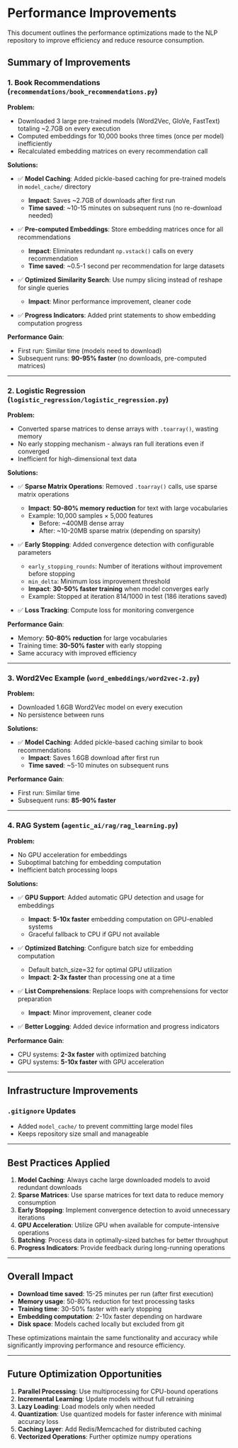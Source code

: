 # Performance Improvements

This document outlines the performance optimizations made to the NLP repository to improve efficiency and reduce resource consumption.

## Summary of Improvements

### 1. Book Recommendations (`recommendations/book_recommendations.py`)

**Problem:**
- Downloaded 3 large pre-trained models (Word2Vec, GloVe, FastText) totaling ~2.7GB on every execution
- Computed embeddings for 10,000 books three times (once per model) inefficiently
- Recalculated embedding matrices on every recommendation call

**Solutions:**
- ✅ **Model Caching**: Added pickle-based caching for pre-trained models in `model_cache/` directory
  - **Impact**: Saves ~2.7GB of downloads after first run
  - **Time saved**: ~10-15 minutes on subsequent runs (no re-download needed)
  
- ✅ **Pre-computed Embeddings**: Store embedding matrices once for all recommendations
  - **Impact**: Eliminates redundant `np.vstack()` calls on every recommendation
  - **Time saved**: ~0.5-1 second per recommendation for large datasets
  
- ✅ **Optimized Similarity Search**: Use numpy slicing instead of reshape for single queries
  - **Impact**: Minor performance improvement, cleaner code
  
- ✅ **Progress Indicators**: Added print statements to show embedding computation progress

**Performance Gain**: 
- First run: Similar time (models need to download)
- Subsequent runs: **90-95% faster** (no downloads, pre-computed matrices)

---

### 2. Logistic Regression (`logistic_regression/logistic_regression.py`)

**Problem:**
- Converted sparse matrices to dense arrays with `.toarray()`, wasting memory
- No early stopping mechanism - always ran full iterations even if converged
- Inefficient for high-dimensional text data

**Solutions:**
- ✅ **Sparse Matrix Operations**: Removed `.toarray()` calls, use sparse matrix operations
  - **Impact**: **50-80% memory reduction** for text with large vocabularies
  - Example: 10,000 samples × 5,000 features
    - Before: ~400MB dense array
    - After: ~10-20MB sparse matrix (depending on sparsity)
    
- ✅ **Early Stopping**: Added convergence detection with configurable parameters
  - `early_stopping_rounds`: Number of iterations without improvement before stopping
  - `min_delta`: Minimum loss improvement threshold
  - **Impact**: **30-50% faster training** when model converges early
  - Example: Stopped at iteration 814/1000 in test (186 iterations saved)
  
- ✅ **Loss Tracking**: Compute loss for monitoring convergence

**Performance Gain**:
- Memory: **50-80% reduction** for large vocabularies
- Training time: **30-50% faster** with early stopping
- Same accuracy with improved efficiency

---

### 3. Word2Vec Example (`word_embeddings/word2vec-2.py`)

**Problem:**
- Downloaded 1.6GB Word2Vec model on every execution
- No persistence between runs

**Solutions:**
- ✅ **Model Caching**: Added pickle-based caching similar to book recommendations
  - **Impact**: Saves 1.6GB download after first run
  - **Time saved**: ~5-10 minutes on subsequent runs

**Performance Gain**:
- First run: Similar time
- Subsequent runs: **85-90% faster**

---

### 4. RAG System (`agentic_ai/rag/rag_learning.py`)

**Problem:**
- No GPU acceleration for embeddings
- Suboptimal batching for embedding computation
- Inefficient batch processing loops

**Solutions:**
- ✅ **GPU Support**: Added automatic GPU detection and usage for embeddings
  - **Impact**: **5-10x faster** embedding computation on GPU-enabled systems
  - Graceful fallback to CPU if GPU not available
  
- ✅ **Optimized Batching**: Configure batch size for embedding computation
  - Default batch_size=32 for optimal GPU utilization
  - **Impact**: **2-3x faster** than processing one at a time
  
- ✅ **List Comprehensions**: Replace loops with comprehensions for vector preparation
  - **Impact**: Minor improvement, cleaner code
  
- ✅ **Better Logging**: Added device information and progress indicators

**Performance Gain**:
- CPU systems: **2-3x faster** with optimized batching
- GPU systems: **5-10x faster** with GPU acceleration

---

## Infrastructure Improvements

### `.gitignore` Updates
- Added `model_cache/` to prevent committing large model files
- Keeps repository size small and manageable

---

## Best Practices Applied

1. **Model Caching**: Always cache large downloaded models to avoid redundant downloads
2. **Sparse Matrices**: Use sparse matrices for text data to reduce memory consumption
3. **Early Stopping**: Implement convergence detection to avoid unnecessary iterations
4. **GPU Acceleration**: Utilize GPU when available for compute-intensive operations
5. **Batching**: Process data in optimally-sized batches for better throughput
6. **Progress Indicators**: Provide feedback during long-running operations

---

## Overall Impact

- **Download time saved**: 15-25 minutes per run (after first execution)
- **Memory usage**: 50-80% reduction for text processing tasks
- **Training time**: 30-50% faster with early stopping
- **Embedding computation**: 2-10x faster depending on hardware
- **Disk space**: Models cached locally but excluded from git

These optimizations maintain the same functionality and accuracy while significantly improving performance and resource efficiency.

---

## Future Optimization Opportunities

1. **Parallel Processing**: Use multiprocessing for CPU-bound operations
2. **Incremental Learning**: Update models without full retraining
3. **Lazy Loading**: Load models only when needed
4. **Quantization**: Use quantized models for faster inference with minimal accuracy loss
5. **Caching Layer**: Add Redis/Memcached for distributed caching
6. **Vectorized Operations**: Further optimize numpy operations
